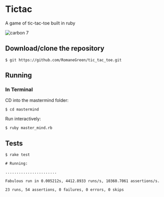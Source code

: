 # Tictac

A game of tic-tac-toe built in ruby

![carbon 7](https://user-images.githubusercontent.com/19755484/40682352-7ac6b47c-6359-11e8-9404-730413a85625.png)


## Download/clone the repository
`$ git https://github.com/RomaneGreen/tic_tac_toe.git`

## Running

### In Terminal

CD into the mastermind folder:

	$ cd mastermind

Run interactively:

	$ ruby master_mind.rb


## Tests

    $ rake test

	# Running:

	.......................

    Fabulous run in 0.005212s, 4412.8933 runs/s, 10360.7061 assertions/s.

    23 runs, 54 assertions, 0 failures, 0 errors, 0 skips

